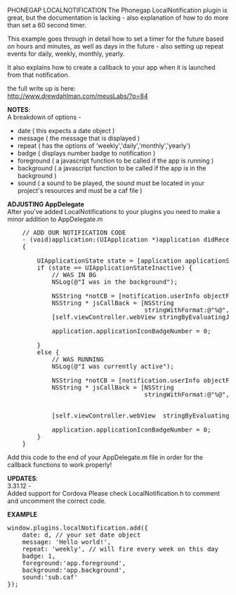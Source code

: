 PHONEGAP LOCALNOTIFICATION 
The Phonegap LocalNotification plugin is great, but the documentation is lacking - also explanation of how to do more than set a 60 second timer.

This example goes through in detail how to set a timer for the future based on hours and minutes, as well as days in the future - also setting up repeat events for daily, weekly, monthly, yearly.

It also explains how to create a callback to your app when it is launched from that notification.

the full write up is here:<br>
http://www.drewdahlman.com/meusLabs/?p=84


<b>NOTES</b>:<br>
A breakdown of options - <br>
- date ( this expects a date object )<br>
- message ( the message that is displayed )<br>
- repeat ( has the options of 'weekly','daily','monthly','yearly')<br>
- badge ( displays number badge to notification )<br>
- foreground ( a javascript function to be called if the app is running )<br>
- background ( a javascript function to be called if the app is in the background )<br>
- sound ( a sound to be played, the sound must be located in your project's resources and must be a caf file )<br>

<b>ADJUSTING AppDelegate</b><br>
After you've added LocalNotifications to your plugins you need to make a minor addition to AppDelegate.m
<pre>
	// ADD OUR NOTIFICATION CODE
	- (void)application:(UIApplication *)application didReceiveLocalNotification:(UILocalNotification *)notification 
	{

	    UIApplicationState state = [application applicationState];
	    if (state == UIApplicationStateInactive) {
	        // WAS IN BG
	        NSLog(@"I was in the background");

	        NSString *notCB = [notification.userInfo objectForKey:@"background"];
	        NSString * jsCallBack = [NSString 
	                                 stringWithFormat:@"%@", notCB]; 
	        [self.viewController.webView stringByEvaluatingJavaScriptFromString:jsCallBack];         

	        application.applicationIconBadgeNumber = 0;

	    }
	    else {
	        // WAS RUNNING
	        NSLog(@"I was currently active");

	        NSString *notCB = [notification.userInfo objectForKey:@"forground"];
	        NSString * jsCallBack = [NSString 
	                                 stringWithFormat:@"%@", notCB]; 


	        [self.viewController.webView  stringByEvaluatingJavaScriptFromString:jsCallBack];

	        application.applicationIconBadgeNumber = 0;
	    }                 
	}
</pre>
Add this code to the end of your AppDelegate.m file in order for the callback functions to work properly!

<b>UPDATES</b>:<br>
3.31.12 - <br>
Added support for Cordova Please check LocalNotification.h to comment and uncomment the correct code.

<b>EXAMPLE</b><br>
<pre>
window.plugins.localNotification.add({
	date: d, // your set date object
	message: 'Hello world!',
	repeat: 'weekly', // will fire every week on this day
	badge: 1,
	foreground:'app.foreground',
	background:'app.background',
	sound:'sub.caf'
});
</pre>
<br>

